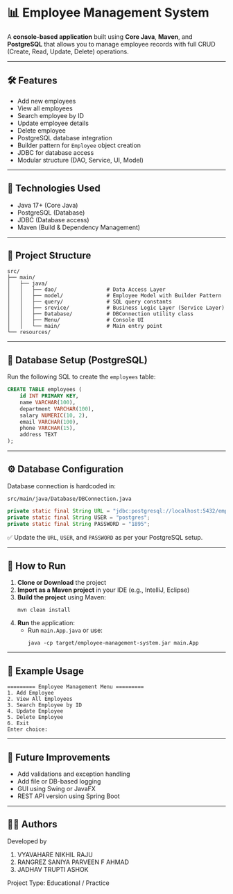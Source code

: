 # 📊 Employee Management System

A **console-based application** built using **Core Java**, **Maven**, and **PostgreSQL** that allows you to manage employee records with full CRUD (Create, Read, Update, Delete) operations.

---

## 🛠️ Features

- Add new employees
- View all employees
- Search employee by ID
- Update employee details
- Delete employee
- PostgreSQL database integration
- Builder pattern for `Employee` object creation
- JDBC for database access
- Modular structure (DAO, Service, UI, Model)

---

## 💼 Technologies Used

- Java 17+ (Core Java)
- PostgreSQL (Database)
- JDBC (Database access)
- Maven (Build & Dependency Management)

---

## 📁 Project Structure

```
src/
├── main/
│   ├── java/
│   │   ├── dao/                # Data Access Layer
│   │   ├── model/              # Employee Model with Builder Pattern
│   │   ├── query/              # SQL query constants
│   │   ├── srevice/            # Business Logic Layer (Service Layer)
│   │   ├── Database/           # DBConnection utility class
│   │   ├── Menu/               # Console UI
│   │   └── main/               # Main entry point
└── resources/
```

---

## 🧾 Database Setup (PostgreSQL)

Run the following SQL to create the `employees` table:

```sql
CREATE TABLE employees (
    id INT PRIMARY KEY,
    name VARCHAR(100),
    department VARCHAR(100),
    salary NUMERIC(10, 2),
    email VARCHAR(100),
    phone VARCHAR(15),
    address TEXT
);
```

---

## ⚙️ Database Configuration

Database connection is hardcoded in:

```
src/main/java/Database/DBConnection.java
```

```java
private static final String URL = "jdbc:postgresql://localhost:5432/emp";
private static final String USER = "postgres";
private static final String PASSWORD = "1895";
```

✅ Update the `URL`, `USER`, and `PASSWORD` as per your PostgreSQL setup.

---

## 🚀 How to Run

1. **Clone or Download** the project
2. **Import as a Maven project** in your IDE (e.g., IntelliJ, Eclipse)
3. **Build the project** using Maven:
   ```
   mvn clean install
   ```
4. **Run** the application:
   - Run `main.App.java` or use:
     ```
     java -cp target/employee-management-system.jar main.App
     ```

---

## 📌 Example Usage

```
========= Employee Management Menu =========
1. Add Employee
2. View All Employees
3. Search Employee by ID
4. Update Employee
5. Delete Employee
6. Exit
Enter choice:
```

---

## 🧩 Future Improvements

- Add validations and exception handling
- Add file or DB-based logging
- GUI using Swing or JavaFX
- REST API version using Spring Boot

---

## 🧑‍💻 Authors

Developed by 
1) VYAVAHARE NIKHIL RAJU
2) RANGREZ SANIYA PARVEEN F AHMAD
3) JADHAV TRUPTI ASHOK
   
Project Type: Educational / Practice  
